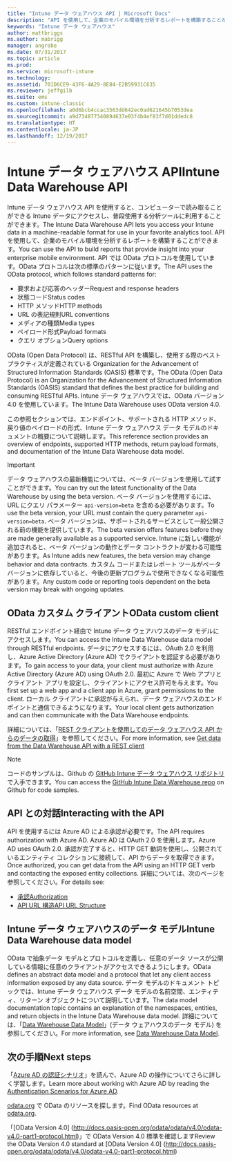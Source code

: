 ```yaml
---
title: "Intune データ ウェアハウス API | Microsoft Docs"
description: "API を使用して、企業のモバイル環境を分析するレポートを構築することができます。"
keywords: "Intune データ ウェアハウス"
author: mattbriggs
ms.author: mabrigg
manager: angrobe
ms.date: 07/31/2017
ms.topic: article
ms.prod: 
ms.service: microsoft-intune
ms.technology: 
ms.assetid: 701D6CE9-43F6-4A29-8E84-E2B59931C635
ms.reviewer: jeffgilb
ms.suite: ems
ms.custom: intune-classic
ms.openlocfilehash: a0d6bcb4ccac3563dd642ec0ad621645b7053dea
ms.sourcegitcommit: a9d734877340894637e03f4b4ef83f7d01ddedc8
ms.translationtype: HT
ms.contentlocale: ja-JP
ms.lasthandoff: 12/19/2017
---
```

#  <a name="intune-data-warehouse-api"></a><span data-ttu-id="05504-104">Intune データ ウェアハウス API</span><span class="sxs-lookup"><span data-stu-id="05504-104">Intune Data Warehouse API</span></span>

<span data-ttu-id="05504-105">Intune データ ウェアハウス API を使用すると、コンピューターで読み取ることができる Intune データにアクセスし、普段使用する分析ツールに利用することができます。</span><span class="sxs-lookup"><span data-stu-id="05504-105">The Intune Data Warehouse API lets you access your Intune data in a machine-readable format for use in your favorite analytics tool.</span></span> <span data-ttu-id="05504-106">API を使用して、企業のモバイル環境を分析するレポートを構築することができます。</span><span class="sxs-lookup"><span data-stu-id="05504-106">You can use the API to build reports that provide insight into your enterprise mobile environment.</span></span> <span data-ttu-id="05504-107">API では OData プロトコルを使用しています。OData プロトコルは次の標準のパターンに従います。</span><span class="sxs-lookup"><span data-stu-id="05504-107">The API uses the OData protocol, which follows standard patterns for:</span></span>

  -   <span data-ttu-id="05504-108">要求および応答のヘッダー</span><span class="sxs-lookup"><span data-stu-id="05504-108">Request and response headers</span></span>
  -   <span data-ttu-id="05504-109">状態コード</span><span class="sxs-lookup"><span data-stu-id="05504-109">Status codes</span></span>
  -   <span data-ttu-id="05504-110">HTTP メソッド</span><span class="sxs-lookup"><span data-stu-id="05504-110">HTTP methods</span></span>
  -   <span data-ttu-id="05504-111">URL の表記規則</span><span class="sxs-lookup"><span data-stu-id="05504-111">URL conventions</span></span>
  -   <span data-ttu-id="05504-112">メディアの種類</span><span class="sxs-lookup"><span data-stu-id="05504-112">Media types</span></span>
  -   <span data-ttu-id="05504-113">ペイロード形式</span><span class="sxs-lookup"><span data-stu-id="05504-113">Payload formats</span></span>
  -   <span data-ttu-id="05504-114">クエリ オプション</span><span class="sxs-lookup"><span data-stu-id="05504-114">Query options</span></span>

<span data-ttu-id="05504-115">OData (Open Data Protocol) は、RESTful API を構築し、使用する際のベスト プラクティスが定義されている Organization for the Advancement of Structured Information Standards (OASIS) 標準です。</span><span class="sxs-lookup"><span data-stu-id="05504-115">The OData (Open Data Protocol) is an Organization for the Advancement of Structured Information Standards (OASIS) standard that defines the best practice for building and consuming RESTful APIs.</span></span> <span data-ttu-id="05504-116">Intune データ ウェアハウスでは、OData バージョン 4.0 を使用しています。</span><span class="sxs-lookup"><span data-stu-id="05504-116">The Intune Data Warehouse uses OData version 4.0.</span></span>

<span data-ttu-id="05504-117">この参照セクションでは、エンドポイント、サポートされる HTTP メソッド、戻り値のペイロードの形式、Intune データ ウェアハウス データ モデルのドキュメントの概要について説明します。</span><span class="sxs-lookup"><span data-stu-id="05504-117">This reference section provides an overview of endpoints, supported HTTP methods, return payload formats, and documentation of the Intune Data Warehouse data model.</span></span>

> [!Important]  
> <span data-ttu-id="05504-118">データ ウェアハウスの最新機能については、ベータ バージョンを使用して試すことができます。</span><span class="sxs-lookup"><span data-stu-id="05504-118">You can try out the latest functionality of the Data Warehouse by using the beta version.</span></span> <span data-ttu-id="05504-119">ベータ バージョンを使用するには、URL にクエリ パラメーター `api-version=beta` を含める必要があります。</span><span class="sxs-lookup"><span data-stu-id="05504-119">To use the beta version, your URL must contain the query parameter `api-version=beta`.</span></span> <span data-ttu-id="05504-120">ベータ バージョンは、サポートされるサービスとして一般公開される前の機能を提供しています。</span><span class="sxs-lookup"><span data-stu-id="05504-120">The beta version offers features before they are made generally available as a supported service.</span></span> <span data-ttu-id="05504-121">Intune に新しい機能が追加されると、ベータ バージョンの動作とデータ コントラクトが変わる可能性があります。</span><span class="sxs-lookup"><span data-stu-id="05504-121">As Intune adds new features, the beta version may change behavior and data contracts.</span></span> <span data-ttu-id="05504-122">カスタム コードまたはレポート ツールがベータ バージョンに依存していると、今後の更新プログラムで使用できなくなる可能性があります。</span><span class="sxs-lookup"><span data-stu-id="05504-122">Any custom code or reporting tools dependent on the beta version may break with ongoing updates.</span></span> <!--If you experience problems with the beta service, follow [link to feedback process]() to report the issue or provide feedback.-->

## <a name="odata-custom-client"></a><span data-ttu-id="05504-123">OData カスタム クライアント</span><span class="sxs-lookup"><span data-stu-id="05504-123">OData custom client</span></span>

<span data-ttu-id="05504-124">RESTful エンドポイント経由で Intune データ ウェアハウスのデータ モデルにアクセスします。</span><span class="sxs-lookup"><span data-stu-id="05504-124">You can access the Intune Data Warehouse data model through RESTful endpoints.</span></span> <span data-ttu-id="05504-125">データにアクセスするには、OAuth 2.0 を利用し、Azure Active Directory (Azure AD) でクライアントを認証する必要があります。</span><span class="sxs-lookup"><span data-stu-id="05504-125">To gain access to your data, your client must authorize with Azure Active Directory (Azure AD) using OAuth 2.0.</span></span> <span data-ttu-id="05504-126">最初に Azure で Web アプリとクライアント アプリを設定し、クライアントにアクセス許可を与えます。</span><span class="sxs-lookup"><span data-stu-id="05504-126">You first set up a web app and a client app in Azure, grant permissions to the client.</span></span> <span data-ttu-id="05504-127">ローカル クライアントに承認が与えられ、データ ウェアハウスのエンドポイントと通信できるようになります。</span><span class="sxs-lookup"><span data-stu-id="05504-127">Your local client gets authorization and can then communicate with the Data Warehouse endpoints.</span></span>

<span data-ttu-id="05504-128">詳細については、「[REST クライアントを使用してのデータ ウェアハウス API からのデータの取得](reports-proc-data-rest.md)」を参照してください。</span><span class="sxs-lookup"><span data-stu-id="05504-128">For more information, see [Get data from the Data Warehouse API with a REST client](reports-proc-data-rest.md)</span></span>

> [!Note]  
> <span data-ttu-id="05504-129">コードのサンプルは、Github の [GitHub Intune データ ウェアハウス リポジトリ](https://github.com/Microsoft/Intune-Data-Warehouse)で入手できます。</span><span class="sxs-lookup"><span data-stu-id="05504-129">You can access the [GitHub Intune Data Warehouse repo](https://github.com/Microsoft/Intune-Data-Warehouse) on Github for code samples.</span></span>

## <a name="interacting-with-the-api"></a><span data-ttu-id="05504-130">API との対話</span><span class="sxs-lookup"><span data-stu-id="05504-130">Interacting with the API</span></span>

<span data-ttu-id="05504-131">API を使用するには Azure AD による承認が必要です。</span><span class="sxs-lookup"><span data-stu-id="05504-131">The API requires authorization with Azure AD.</span></span> <span data-ttu-id="05504-132">Azure AD は OAuth 2.0 を使用します。</span><span class="sxs-lookup"><span data-stu-id="05504-132">Azure AD uses OAuth 2.0.</span></span> <span data-ttu-id="05504-133">承認が完了すると、HTTP GET 動詞を使用し、公開されているエンティティ コレクションに接続して、API からデータを取得できます。</span><span class="sxs-lookup"><span data-stu-id="05504-133">Once authorized, you can get data from the API using an HTTP GET verb and contacting the exposed entity collections.</span></span> <span data-ttu-id="05504-134">詳細については、次のページを参照してください。</span><span class="sxs-lookup"><span data-stu-id="05504-134">For details see:</span></span>

 -  [<span data-ttu-id="05504-135">承認</span><span class="sxs-lookup"><span data-stu-id="05504-135">Authorization</span></span>](reports-api-url.md)
 -  [<span data-ttu-id="05504-136">API URL 構造</span><span class="sxs-lookup"><span data-stu-id="05504-136">API URL Structure</span></span>](reports-api-url.md)

## <a name="intune-data-warehouse-data-model"></a><span data-ttu-id="05504-137">Intune データ ウェアハウスのデータ モデル</span><span class="sxs-lookup"><span data-stu-id="05504-137">Intune Data Warehouse data model</span></span>

<span data-ttu-id="05504-138">OData で抽象データ モデルとプロトコルを定義し、任意のデータ ソースが公開している情報に任意のクライアントがアクセスできるようにします。</span><span class="sxs-lookup"><span data-stu-id="05504-138">OData defines an abstract data model and a protocol that let any client access information exposed by any data source.</span></span> <span data-ttu-id="05504-139">データ モデルのドキュメント トピックでは、Intune データ ウェアハウス データ モデルの名前空間、エンティティ、リターン オブジェクトについて説明しています。</span><span class="sxs-lookup"><span data-stu-id="05504-139">The data model documentation topic contains an explanation of the namespaces, entities, and return objects in the Intune Data Warehouse data model.</span></span> <span data-ttu-id="05504-140">詳細については、「[Data Warehouse Data Model](reports-ref-data-model.md)」(データ ウェアハウスのデータ モデル) を参照してください。</span><span class="sxs-lookup"><span data-stu-id="05504-140">For more information, see [Data Warehouse Data Model](reports-ref-data-model.md).</span></span>

## <a name="next-steps"></a><span data-ttu-id="05504-141">次の手順</span><span class="sxs-lookup"><span data-stu-id="05504-141">Next steps</span></span>

<span data-ttu-id="05504-142">「[Azure AD の認証シナリオ](https://docs.microsoft.com/azure/active-directory/develop/active-directory-authentication-scenarios)」を読んで、Azure AD の操作についてさらに詳しく学習します。</span><span class="sxs-lookup"><span data-stu-id="05504-142">Learn more about working with Azure AD by reading the [Authentication Scenarios for Azure AD](https://docs.microsoft.com/azure/active-directory/develop/active-directory-authentication-scenarios).</span></span>

<span data-ttu-id="05504-143">[odata.org](http://www.odata.org) で OData のリソースを探します。</span><span class="sxs-lookup"><span data-stu-id="05504-143">Find OData resources at [odata.org](http://www.odata.org).</span></span>
  
<span data-ttu-id="05504-144">「[OData Version 4.0] (http://docs.oasis-open.org/odata/odata/v4.0/odata-v4.0-part1-protocol.html)」で OData Version 4.0 標準を確認します</span><span class="sxs-lookup"><span data-stu-id="05504-144">Review the OData Version 4.0 standard at [OData Version 4.0] (http://docs.oasis-open.org/odata/odata/v4.0/odata-v4.0-part1-protocol.html)</span></span>  
